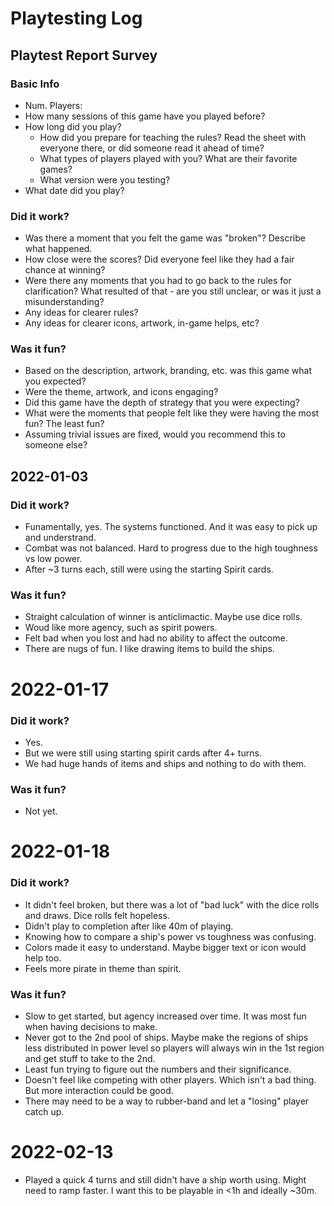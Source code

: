 # Playtesting Log

## Playtest Report Survey

### Basic Info
  * Num. Players:
  * How many sessions of this game have you played before?
  * How long did you play?
	* How did you prepare for teaching the rules? Read the sheet with everyone there, or did someone read it ahead of time?
	* What types of players played with you? What are their favorite games?
	* What version were you testing?
  * What date did you play?

### Did it work?
  * Was there a moment that you felt the game was "broken"? Describe what happened.
  * How close were the scores? Did everyone feel like they had a fair chance at winning?
  * Were there any moments that you had to go back to the rules for clarification? What resulted of that - are you still unclear, or was it just a misunderstanding?
  * Any ideas for clearer rules?
  * Any ideas for clearer icons, artwork, in-game helps, etc?

### Was it fun?
  * Based on the description, artwork, branding, etc. was this game what you expected?
  * Were the theme, artwork, and icons engaging?
  * Did this game have the depth of strategy that you were expecting?
  * What were the moments that people felt like they were having the most fun? The least fun?
  * Assuming trivial issues are fixed, would you recommend this to someone else?

## 2022-01-03

### Did it work?
  * Funamentally, yes. The systems functioned. And it was easy to pick up and understrand.
  * Combat was not balanced. Hard to progress due to the high toughness vs low power.
  * After ~3 turns each, still were using the starting Spirit cards.

### Was it fun?
  * Straight calculation of winner is anticlimactic. Maybe use dice rolls. 
  * Woud like more agency, such as spirit powers.
  * Felt bad when you lost and had no ability to affect the outcome.
  * There are nugs of fun. I like drawing items to build the ships.

# 2022-01-17

### Did it work?
  * Yes.
  * But we were still using starting spirit cards after 4+ turns.
  * We had huge hands of items and ships and nothing to do with them.

### Was it fun?
  * Not yet.

# 2022-01-18

### Did it work?
  * It didn't feel broken, but there was a lot of "bad luck" with the dice rolls and draws. Dice rolls felt hopeless.
  * Didn't play to completion after like 40m of playing.
  * Knowing how to compare a ship's power vs toughness was confusing.
  * Colors made it easy to understand. Maybe bigger text or icon would help too.
  * Feels more pirate in theme than spirit.

### Was it fun?
  * Slow to get started, but agency increased over time. It was most fun when having decisions to make.
  * Never got to the 2nd pool of ships. Maybe make the regions of ships less distributed in power level so players will always win in the 1st region and get stuff to take to the 2nd.
  * Least fun trying to figure out the numbers and their significance.
  * Doesn't feel like competing with other players. Which isn't a bad thing. But more interaction could be good.
  * There may need to be a way to rubber-band and let a "losing" player catch up.

# 2022-02-13

* Played a quick 4 turns and still didn't have a ship worth using. Might need to ramp faster. I want this to be playable in <1h and ideally ~30m.